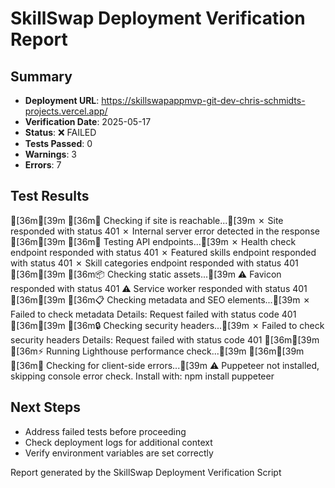 # SkillSwap Deployment Verification Report

## Summary
- **Deployment URL**: https://skillswapappmvp-git-dev-chris-schmidts-projects.vercel.app/
- **Verification Date**: 2025-05-17
- **Status**: ❌ FAILED
- **Tests Passed**: 0
- **Warnings**: 3
- **Errors**: 7

## Test Results

[36m[39m
[36m📡 Checking if site is reachable...[39m
✗ Site responded with status 401
✗ Internal server error detected in the response
[36m[39m
[36m🔌 Testing API endpoints...[39m
✗ Health check endpoint responded with status 401
✗ Featured skills endpoint responded with status 401
✗ Skill categories endpoint responded with status 401
[36m[39m
[36m📦 Checking static assets...[39m
⚠ Favicon responded with status 401
⚠ Service worker responded with status 401
[36m[39m
[36m📋 Checking metadata and SEO elements...[39m
✗ Failed to check metadata
  Details: Request failed with status code 401
[36m[39m
[36m🔒 Checking security headers...[39m
✗ Failed to check security headers
  Details: Request failed with status code 401
[36m[39m
[36m⚡ Running Lighthouse performance check...[39m
[36m[39m
[36m🐞 Checking for client-side errors...[39m
⚠ Puppeteer not installed, skipping console error check. Install with: npm install puppeteer

## Next Steps

- Address failed tests before proceeding
- Check deployment logs for additional context
- Verify environment variables are set correctly

Report generated by the SkillSwap Deployment Verification Script
